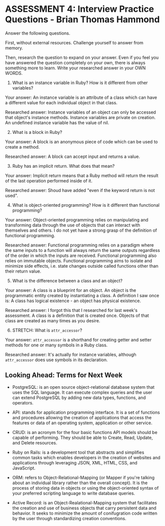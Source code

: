 # ASSESSMENT 4: Interview Practice Questions - Brian Thomas Hammond
Answer the following questions.

First, without external resources. Challenge yourself to answer from memory.

Then, research the question to expand on your answer. Even if you feel you have answered the question completely on your own, there is always something more to learn. Write your researched answer in your OWN WORDS.  

1. What is an instance variable in Ruby? How is it different from other variables?

  Your answer: An instance variable is an attribute of a class which can have a different value for each individual object in that class.

  Researched answer: Instance variables of an object can only be accessed that object's instance methods. Instance variables are private on creation. An undefined instance variable has the value of nil.



2. What is a block in Ruby?

  Your answer: A block is an anonymous piece of code which can be used to create a method.

  Researched answer: A block can accept input and returns a value.



3. Ruby has an implicit return. What does that mean?

  Your answer: Implicit return means that a Ruby method will return the result of the last operation performed inside of it.

  Researched answer: Shoud have added "even if the keyword return is not used".



4. What is object-oriented programming? How is it different than functional programming?

  Your answer: Object-oriented programming relies on manipulating and transforming data through the use of objects that can interact with themselves and others. I do not yet have a strong grasp of the definition of functional programming.

  Researched answer: Functional programming relies on a paradigm where the same inputs to a function will always return the same outputs regardless of the order in which the inputs are received. Functional programming also relies on immutable objects. Functional programming aims to isolate and minimize side effects, i.e. state changes outside called functions other than their return value.



5. What is the difference between a class and an object?

  Your answer: A class is a blueprint for an object. An object is the programmatic entity created by instantiating a class. A definition I saw once is: A class has logical existence - an object has physical existence.

  Researched answer: I forgot this that I researched for last week's assessment. A class is a definition that is created once. Objects of that class are created as many times as you desire.



6. STRETCH: What is `attr_accessor`?

  Your answer: `attr_accessor` is a shorthand for creating getter and setter methods for one or many symbols in a Ruby class.

  Researched answer: It's actually for instance variables, although `attr_accessor` does use symbols in its declaration.



## Looking Ahead: Terms for Next Week
- PostgreSQL: is an open source object-relational database system that uses the SQL language. It can execute complex queries and the user can extend PostgreSQL by adding new data types, functions, and operators.

- API: stands for application programming interface. It is a set of functions and procedures allowing the creation of applications that access the features or data of an operating system, application or other service.

- CRUD: is an acronym for the four basic functions API models should be capable of performing. They should be able to Create, Read, Update, and Delete resources.

- Ruby on Rails: is a development tool that abstracts and simplifies common tasks which enables developers in the creation of websites and applications through leveraging JSON, XML, HTML, CSS, and JavaScript.

- ORM: refers to Object-Relational-Mapping (or Mapper if you're talking about an individual library rather than the overall concept). It is the process of storing data in objects or using the object-oriented syntax of your preferred scripting language to write database queries.

- Active Record: is an Object-Realational-Mapping system that facilitates the creation and use of business objects that carry persistent data and behavior. It seeks to minimize the amount of conifugration code written by the user through standardizing creation conventions.
